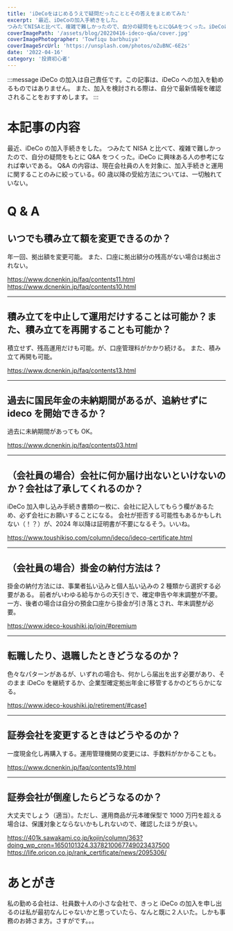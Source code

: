 ```yaml
---
title: 'iDeCoをはじめるうえで疑問だったこととその答えをまとめてみた'
excerpt: '最近、iDeCoの加入手続きをした。
つみたてNISAと比べて、複雑で難しかったので、自分の疑問をもとにQ&Aをつくった。iDeCoに興味ある人の参考になれば幸いである。'
coverImagePath: '/assets/blog/20220416-ideco-q&a/cover.jpg'
coverImagePhotographer: 'Towfiqu barbhuiya'
coverImageSrcUrl: 'https://unsplash.com/photos/oZuBNC-6E2s'
date: '2022-04-16'
category: '投資初心者'
---
```


:::message
iDeCo の加入は自己責任です。この記事は、iDeCo への加入を勧めるものではありません。
また、加入を検討される際は、自分で最新情報を確認されることをおすすめします。
:::

# 本記事の内容

最近、iDeCo の加入手続きをした。
つみたて NISA と比べて、複雑で難しかったので、自分の疑問をもとに Q&A をつくった。iDeCo に興味ある人の参考になれば幸いである。
Q&A の内容は、現在会社員の人を対象に、加入手続きと運用に関することのみに絞っている。60 歳以降の受給方法については、一切触れていない。

# Q & A

## いつでも積み立て額を変更できるのか？

年一回、拠出額を変更可能。
また、口座に拠出額分の残高がない場合は拠出されない。

https://www.dcnenkin.jp/faq/contents11.html
https://www.dcnenkin.jp/faq/contents10.html

---

## 積み立てを中止して運用だけすることは可能か？また、積み立てを再開することも可能か？

積立せず、残高運用だけも可能。が、口座管理料がかかり続ける。
また、積み立て再開も可能。

https://www.dcnenkin.jp/faq/contents13.html

---

## 過去に国民年金の未納期間があるが、追納せずに ideco を開始できるか？

過去に未納期間があっても OK。

https://www.dcnenkin.jp/faq/contents03.html

---

## （会社員の場合）会社に何か届け出ないといけないのか？会社は了承してくれるのか？

iDeCo 加入申し込み手続き書類の一枚に、会社に記入してもらう欄があるため、必ず会社にお願いすることになる。
会社が拒否する可能性もあるかもしれない（！？）が、2024 年以降は証明書が不要になるそう。いいね。

https://www.toushikiso.com/column/ideco/ideco-certificate.html

---

## （会社員の場合）掛金の納付方法は？

掛金の納付方法には、事業者払い込みと個人払い込みの 2 種類から選択する必要がある。
前者がいわゆる給与からの天引きで、確定申告や年末調整が不要。一方、後者の場合は自分の預金口座から掛金が引き落とされ、年末調整が必要。

https://www.ideco-koushiki.jp/join/#premium

---

## 転職したり、退職したときどうなるのか？

色々なパターンがあるが、いずれの場合も、何かしら届出を出す必要があり、そのまま iDeCo を継続するか、企業型確定拠出年金に移管するかのどちらかになる。

https://www.ideco-koushiki.jp/retirement/#case1

---

## 証券会社を変更するときはどうやるのか？

一度現金化し再購入する。運用管理機関の変更には、手数料がかかることも。

https://www.dcnenkin.jp/faq/contents19.html

---

## 証券会社が倒産したらどうなるのか？

大丈夫でしょう（適当）。ただし、運用商品が元本確保型で 1000 万円を超える場合は、保護対象とならないかもしれないので、確認したほうが良い。

https://401k.sawakami.co.jp/kojin/column/363?doing_wp_cron=1650101324.3378210067749023437500
https://life.oricon.co.jp/rank_certificate/news/2095306/

# あとがき

私の勤める会社は、社員数十人の小さな会社で、きっと iDeCo の加入を申し出るのは私が最初なんじゃないかと思っていたら、なんと既に２人いた。しかも事務のお姉さま方。さすがです。。。
